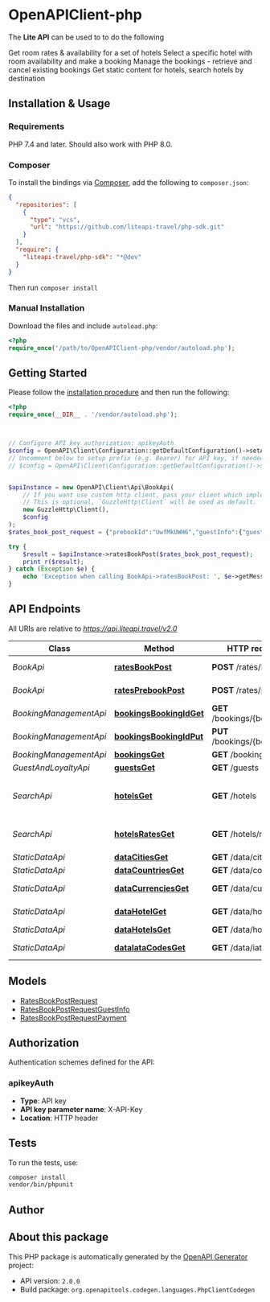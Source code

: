 # OpenAPIClient-php

The **Lite API** can be used to to do the following

Get room rates & availability for a set of hotels
Select a specific hotel with room availability and make a booking
Manage the bookings - retrieve and cancel existing bookings
Get static content for hotels, search hotels by destination


## Installation & Usage

### Requirements

PHP 7.4 and later.
Should also work with PHP 8.0.

### Composer

To install the bindings via [Composer](https://getcomposer.org/), add the following to `composer.json`:

```json
{
  "repositories": [
    {
      "type": "vcs",
      "url": "https://github.com/liteapi-travel/php-sdk.git"
    }
  ],
  "require": {
    "liteapi-travel/php-sdk": "*@dev"
  }
}
```

Then run `composer install`

### Manual Installation

Download the files and include `autoload.php`:

```php
<?php
require_once('/path/to/OpenAPIClient-php/vendor/autoload.php');
```

## Getting Started

Please follow the [installation procedure](#installation--usage) and then run the following:

```php
<?php
require_once(__DIR__ . '/vendor/autoload.php');



// Configure API key authorization: apikeyAuth
$config = OpenAPI\Client\Configuration::getDefaultConfiguration()->setApiKey('X-API-Key', 'YOUR_API_KEY');
// Uncomment below to setup prefix (e.g. Bearer) for API key, if needed
// $config = OpenAPI\Client\Configuration::getDefaultConfiguration()->setApiKeyPrefix('X-API-Key', 'Bearer');


$apiInstance = new OpenAPI\Client\Api\BookApi(
    // If you want use custom http client, pass your client which implements `GuzzleHttp\ClientInterface`.
    // This is optional, `GuzzleHttp\Client` will be used as default.
    new GuzzleHttp\Client(),
    $config
);
$rates_book_post_request = {"prebookId":"UwfMkUWH6","guestInfo":{"guestFirstName":"Kim","guestLastName":"James","guestEmail":"test@nlite.ml"},"payment":{"holderName":"Kim James","number":"4242424242424242","expireDate":"11/29","cvc":"456","method":"CREDIT_CARD"}}; // \OpenAPI\Client\Model\RatesBookPostRequest

try {
    $result = $apiInstance->ratesBookPost($rates_book_post_request);
    print_r($result);
} catch (Exception $e) {
    echo 'Exception when calling BookApi->ratesBookPost: ', $e->getMessage(), PHP_EOL;
}

```

## API Endpoints

All URIs are relative to *https://api.liteapi.travel/v2.0*

Class | Method | HTTP request | Description
------------ | ------------- | ------------- | -------------
*BookApi* | [**ratesBookPost**](docs/Api/BookApi.md#ratesbookpost) | **POST** /rates/book | hotel rate book
*BookApi* | [**ratesPrebookPost**](docs/Api/BookApi.md#ratesprebookpost) | **POST** /rates/prebook | hotel rate prebook
*BookingManagementApi* | [**bookingsBookingIdGet**](docs/Api/BookingManagementApi.md#bookingsbookingidget) | **GET** /bookings/{bookingId} | Booking retrieve
*BookingManagementApi* | [**bookingsBookingIdPut**](docs/Api/BookingManagementApi.md#bookingsbookingidput) | **PUT** /bookings/{bookingId} | Booking cancel
*BookingManagementApi* | [**bookingsGet**](docs/Api/BookingManagementApi.md#bookingsget) | **GET** /bookings | Booking list
*GuestAndLoyaltyApi* | [**guestsGet**](docs/Api/GuestAndLoyaltyApi.md#guestsget) | **GET** /guests | guests
*SearchApi* | [**hotelsGet**](docs/Api/SearchApi.md#hotelsget) | **GET** /hotels | hotel minimum rates availability
*SearchApi* | [**hotelsRatesGet**](docs/Api/SearchApi.md#hotelsratesget) | **GET** /hotels/rates | hotel full rates availability
*StaticDataApi* | [**dataCitiesGet**](docs/Api/StaticDataApi.md#datacitiesget) | **GET** /data/cities | City list
*StaticDataApi* | [**dataCountriesGet**](docs/Api/StaticDataApi.md#datacountriesget) | **GET** /data/countries | Country list
*StaticDataApi* | [**dataCurrenciesGet**](docs/Api/StaticDataApi.md#datacurrenciesget) | **GET** /data/currencies | Currency list
*StaticDataApi* | [**dataHotelGet**](docs/Api/StaticDataApi.md#datahotelget) | **GET** /data/hotel | Hotel details
*StaticDataApi* | [**dataHotelsGet**](docs/Api/StaticDataApi.md#datahotelsget) | **GET** /data/hotels | Hotel list
*StaticDataApi* | [**dataIataCodesGet**](docs/Api/StaticDataApi.md#dataiatacodesget) | **GET** /data/iataCodes | IATA code list

## Models

- [RatesBookPostRequest](docs/Model/RatesBookPostRequest.md)
- [RatesBookPostRequestGuestInfo](docs/Model/RatesBookPostRequestGuestInfo.md)
- [RatesBookPostRequestPayment](docs/Model/RatesBookPostRequestPayment.md)

## Authorization

Authentication schemes defined for the API:
### apikeyAuth

- **Type**: API key
- **API key parameter name**: X-API-Key
- **Location**: HTTP header


## Tests

To run the tests, use:

```bash
composer install
vendor/bin/phpunit
```

## Author



## About this package

This PHP package is automatically generated by the [OpenAPI Generator](https://openapi-generator.tech) project:

- API version: `2.0.0`
- Build package: `org.openapitools.codegen.languages.PhpClientCodegen`
